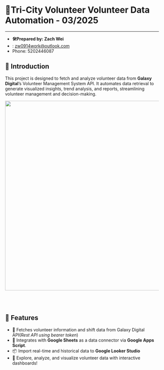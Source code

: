  # 🚀Tri-City Volunteer Volunteer Data Automation - 03/2025
-----------------------------------------------------------------------------------
 - **🛠️Prepared by: Zach Wei** 
- : zw0914work@outlook.com 
- Phone: 5202446087

## 📌 Introduction
This project is designed to fetch and analyze volunteer data from **Galaxy Digital**’s Volunteer Management System API. It automates data retrieval to generate visualized insights, trend analysis, and reports, streamlining volunteer management and decision-making.

<a href="url"><img src="https://github.com/user-attachments/assets/80219984-9a02-4c5b-9425-33bca9f02746" align="left" height="620" width="1000" ></a>

<p>&nbsp;</p>
<p>&nbsp;</p>

## 🎯 Features
- 📡 Fetches volunteer information and shift data from Galaxy Digital API(*Rest API using bearer token*)
- 🔗 Integrates with **Google Sheets** as a data connector via **Google Apps Script**.
- 📦 Import real-time and historical data to **Google Looker Studio**
- 🚀 Explore, analyze, and visualize volunteer data with interactive dashboards!

